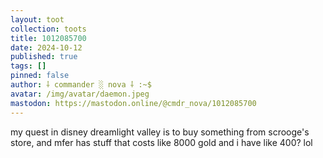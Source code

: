```yaml
---
layout: toot
collection: toots
title: 1012085700
date: 2024-10-12
published: true
tags: []
pinned: false
author: ⸸ commander ░ nova ⸸ :~$
avatar: /img/avatar/daemon.jpeg
mastodon: https://mastodon.online/@cmdr_nova/1012085700
---
```


my quest in disney dreamlight valley is to buy something from scrooge's store, and mfer has stuff that costs like 8000 gold and i have like 400?  lol
